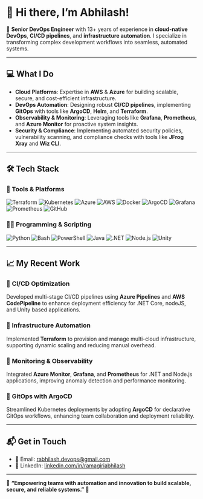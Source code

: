 # 👋 Hi there, I’m Abhilash!

🚀 **Senior DevOps Engineer** with 13+ years of experience in **cloud-native DevOps**, **CI/CD pipelines**, and **infrastructure automation**. I specialize in transforming complex development workflows into seamless, automated systems.  

---

## 💻 What I Do
- **Cloud Platforms**: Expertise in **AWS** & **Azure** for building scalable, secure, and cost-efficient infrastructure.  
- **DevOps Automation**: Designing robust **CI/CD pipelines**, implementing **GitOps** with tools like **ArgoCD**, **Helm**, and **Terraform**.  
- **Observability & Monitoring**: Leveraging tools like **Grafana**, **Prometheus**, and **Azure Monitor** for proactive system insights.  
- **Security & Compliance**: Implementing automated security policies, vulnerability scanning, and compliance checks with tools like **JFrog Xray** and **Wiz CLI**.  

---

## 🛠️ Tech Stack
### 🧰 Tools & Platforms
![Terraform](https://img.shields.io/badge/-Terraform-623CE4?style=flat&logo=terraform&logoColor=white)
![Kubernetes](https://img.shields.io/badge/-Kubernetes-326CE5?style=flat&logo=kubernetes&logoColor=white)
![Azure](https://img.shields.io/badge/-Azure-0078D4?style=flat&logo=microsoft-azure&logoColor=white)
![AWS](https://img.shields.io/badge/-AWS-232F3E?style=flat&logo=amazon-aws&logoColor=white)
![Docker](https://img.shields.io/badge/-Docker-2496ED?style=flat&logo=docker&logoColor=white)
![ArgoCD](https://img.shields.io/badge/-ArgoCD-F66A0A?style=flat&logo=argo&logoColor=white)
![Grafana](https://img.shields.io/badge/-Grafana-F46800?style=flat&logo=grafana&logoColor=white)
![Prometheus](https://img.shields.io/badge/-Prometheus-E6522C?style=flat&logo=prometheus&logoColor=white)
![GitHub](https://img.shields.io/badge/-GitHub-181717?style=flat&logo=github&logoColor=white)

### 🧑‍💻 Programming & Scripting
![Python](https://img.shields.io/badge/-Python-3776AB?style=flat&logo=python&logoColor=white)
![Bash](https://img.shields.io/badge/-Bash-4EAA25?style=flat&logo=gnu-bash&logoColor=white)
![PowerShell](https://img.shields.io/badge/-PowerShell-5391FE?style=flat&logo=powershell&logoColor=white)
![Java](https://img.shields.io/badge/-Java-007396?style=flat&logo=java&logoColor=white)
![.NET](https://img.shields.io/badge/-.NET-512BD4?style=flat&logo=dotnet&logoColor=white)
![Node.js](https://img.shields.io/badge/-Node.js-339933?style=flat&logo=node.js&logoColor=white)
![Unity](https://img.shields.io/badge/-Unity-000000?style=flat&logo=unity&logoColor=white)

---

## 📈 My Recent Work
### 🔹 **CI/CD Optimization**  
Developed multi-stage CI/CD pipelines using **Azure Pipelines** and **AWS CodePipeline** to enhance deployment efficiency for .NET Core, nodeJS, and Unity based applications.  

### 🔹 **Infrastructure Automation**  
Implemented **Terraform** to provision and manage multi-cloud infrastructure, supporting dynamic scaling and reducing manual overhead.  

### 🔹 **Monitoring & Observability**  
Integrated **Azure Monitor**, **Grafana**, and **Prometheus** for .NET and Node.js applications, improving anomaly detection and performance monitoring.  

### 🔹 **GitOps with ArgoCD**  
Streamlined Kubernetes deployments by adopting **ArgoCD** for declarative GitOps workflows, enhancing team collaboration and deployment reliability.  

---

## 📬 Get in Touch
- 📧 Email: [rabhilash.devops@gmail.com](mailto:rabhilash.devops@gmail.com)  
- 💼 LinkedIn: [linkedin.com/in/ramagiriabhilash](https://linkedin.com/in/ramagiriabhilash)  

---

🌟 **“Empowering teams with automation and innovation to build scalable, secure, and reliable systems.”** 🌟  
